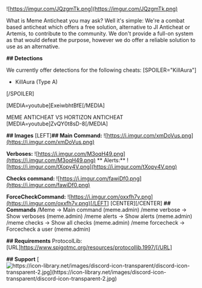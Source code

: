 ![https://imgur.com/JQzgmTk.png](https://imgur.com/JQzgmTk.png)

What is Meme Anticheat you may ask? Well it's simple: We're a combat based anticheat which offers a free solution, alternative to JI Anticheat or Artemis, to contribute to the community. We don't provide a full-on system as that would defeat the purpose, however we do offer a reliable solution to use as an alternative.

**## Detections**

We currently offer detections for the following cheats:
[SPOILER="KillAura"]

* KillAura (Type A)

[/SPOILER]

[MEDIA=youtube]ExeiwbhtBfE[/MEDIA]

MEME ANTICHEAT VS HORTIZON ANTICHEAT
[MEDIA=youtube]ZvQY0t8sD-8[/MEDIA]

**## Images**
[LEFT]**## Main Command:**
![https://i.imgur.com/xmDoVus.png](https://i.imgur.com/xmDoVus.png)

**Verboses:**
![https://i.imgur.com/M3oqH49.png](https://i.imgur.com/M3oqH49.png)
**
Alerts:**
![https://i.imgur.com/tXopy4V.png](https://i.imgur.com/tXopy4V.png)

**Checks command:**
![https://i.imgur.com/fawiDf0.png](https://i.imgur.com/fawiDf0.png)

**ForceCheckCommand:**
![https://i.imgur.com/oxxfh7v.png](https://i.imgur.com/oxxfh7v.png)[/LEFT]
[CENTER][/CENTER]
**## Commands**
    /Meme -> Main command (meme.admin)
    /meme verbose -> Show verboses (meme.admin)
    /meme alerts -> Show alerts (meme.admin)
    /meme checks -> Show all checks (meme.admin)
    /meme forcecheck <user> -> Forcecheck a user (meme.admin)

**## Requirements**
ProtocolLib: [URL]https://www.spigotmc.org/resources/protocollib.1997/[/URL]

**## Support**
[![https://icon-library.net/images/discord-icon-transparent/discord-icon-transparent-2.jpg](https://icon-library.net/images/discord-icon-transparent/discord-icon-transparent-2.jpg) ]('https://discord.gg/AB3N8mP')
